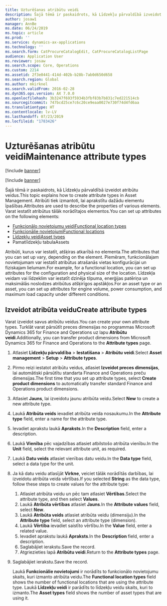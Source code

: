 ```yaml
---
title: Uzturēšanas atribūtu veidi
description: Šajā tēmā ir paskaidrots, kā Līdzekļu pārvaldībā izveidot atribūtu veidus.
author: josaw1
manager: AnnBe
ms.date: 06/24/2019
ms.topic: article
ms.prod: ''
ms.service: dynamics-ax-applications
ms.technology: ''
ms.search.form: CatProcureCatalogEdit, CatProcureCatalogListPage
audience: Application User
ms.reviewer: josaw
ms.search.scope: Core, Operations
ms.custom: 2214
ms.assetid: 2f3e0441-414d-402b-b28b-7ab0d650d658
ms.search.region: Global
ms.author: mkirknel
ms.search.validFrom: 2016-02-28
ms.dyn365.ops.version: AX 7.0.0
ms.openlocfilehash: 3b3247f693f5934b3fbf83b7b831c7ed221514cb
ms.sourcegitcommit: 747bcd25ce7c6c20ce9eaa0027e730f74d4fd6aa
ms.translationtype: HT
ms.contentlocale: lv-LV
ms.lasthandoff: 07/23/2019
ms.locfileid: "1783426"
---
```

# <a name="maintenance-attribute-types"></a><span data-ttu-id="b4f66-103">Uzturēšanas atribūtu veidi</span><span class="sxs-lookup"><span data-stu-id="b4f66-103">Maintenance attribute types</span></span>

[!include [banner](../../includes/banner.md)]

[!include [banner](../../includes/preview-banner.md)]

<span data-ttu-id="b4f66-104">Šajā tēmā ir paskaidrots, kā Līdzekļu pārvaldībā izveidot atribūtu veidus.</span><span class="sxs-lookup"><span data-stu-id="b4f66-104">This topic explains how to create attribute types in Asset Management.</span></span> <span data-ttu-id="b4f66-105">Atribūti tiek izmantoti, lai aprakstītu dažādu elementu īpašības.</span><span class="sxs-lookup"><span data-stu-id="b4f66-105">Attributes are used to describe the properties of various elements.</span></span> <span data-ttu-id="b4f66-106">Varat iestatīt atribūtus tālāk norādītajos elementos.</span><span class="sxs-lookup"><span data-stu-id="b4f66-106">You can set up attributes on the following elements:</span></span>

- [<span data-ttu-id="b4f66-107">Funkcionālo novietojumu veidi</span><span class="sxs-lookup"><span data-stu-id="b4f66-107">Functional location types</span></span>](../setup-for-functional-locations/functional-location-types.md)
- [<span data-ttu-id="b4f66-108">Funkcionālie novietojumi</span><span class="sxs-lookup"><span data-stu-id="b4f66-108">Functional locations</span></span>](../functional-locations/create-functional-locations.md)
- [<span data-ttu-id="b4f66-109">Līdzekļu veidi</span><span class="sxs-lookup"><span data-stu-id="b4f66-109">Asset types</span></span>](../setup-for-objects/object-types.md)
- <span data-ttu-id="b4f66-110">Pamatlīdzekļu tabula</span><span class="sxs-lookup"><span data-stu-id="b4f66-110">Assets</span></span>

<span data-ttu-id="b4f66-111">Atribūti, kurus var iestatīt, atšķiras atkarībā no elementa.</span><span class="sxs-lookup"><span data-stu-id="b4f66-111">The attributes that you can set up vary, depending on the element.</span></span> <span data-ttu-id="b4f66-112">Piemēram, funkcionālajam novietojumam var iestatīt atribūtus atrašanās vietas konfigurācijai un fiziskajam lielumam.</span><span class="sxs-lookup"><span data-stu-id="b4f66-112">For example, for a functional location, you can set up attributes for the configuration and physical size of the location.</span></span> <span data-ttu-id="b4f66-113">Līdzekļa veidam vai līdzeklim var iestatīt dzinēja tilpuma, enerģijas patēriņa un maksimālās noslodzes atribūtus atšķirīgos apstākļos.</span><span class="sxs-lookup"><span data-stu-id="b4f66-113">For an asset type or an asset, you can set up attributes for engine volume, power consumption, and maximum load capacity under different conditions.</span></span>

## <a name="create-attribute-types"></a><span data-ttu-id="b4f66-114">Izveidot atribūta veidu</span><span class="sxs-lookup"><span data-stu-id="b4f66-114">Create attribute types</span></span>

<span data-ttu-id="b4f66-115">Varat izveidot savus atribūtu veidus.</span><span class="sxs-lookup"><span data-stu-id="b4f66-115">You can create your own attribute types.</span></span> <span data-ttu-id="b4f66-116">Turklāt varat pārsūtīt preces dimensijas no programmas Microsoft Dynamics 365 for Finance and Operations uz lapu **Atribūtu veidi**.</span><span class="sxs-lookup"><span data-stu-id="b4f66-116">Additionally, you can transfer product dimensions from Microsoft Dynamics 365 for Finance and Operations to the **Attribute types** page.</span></span>

1. <span data-ttu-id="b4f66-117">Atlasiet **Līdzekļu pārvaldība** \> **Iestatīšana** \> **Atribūtu veidi**.</span><span class="sxs-lookup"><span data-stu-id="b4f66-117">Select **Asset management** \> **Setup** \> **Attribute types**.</span></span>
2. <span data-ttu-id="b4f66-118">Pirmo reizi iestatot atribūtu veidus, atlasiet **Izveidot preces dimensijas**, lai automātiski pārsūtītu standarta Finance and Operations preču dimensijas.</span><span class="sxs-lookup"><span data-stu-id="b4f66-118">The first time that you set up attribute types, select **Create product dimensions** to automatically transfer standard Finance and Operations product dimensions.</span></span>
3. <span data-ttu-id="b4f66-119">Atlasiet **Jauns**, lai izveidotu jaunu atribūta veidu.</span><span class="sxs-lookup"><span data-stu-id="b4f66-119">Select **New** to create a new attribute type.</span></span>
4. <span data-ttu-id="b4f66-120">Laukā **Atribūta veids** ievadiet atribūta veida nosaukumu.</span><span class="sxs-lookup"><span data-stu-id="b4f66-120">In the **Attribute type** field, enter a name for the attribute type.</span></span>
5. <span data-ttu-id="b4f66-121">Ievadiet aprakstu laukā **Apraksts**.</span><span class="sxs-lookup"><span data-stu-id="b4f66-121">In the **Description** field, enter a description.</span></span>
6. <span data-ttu-id="b4f66-122">Laukā **Vienība** pēc vajadzības atlasiet atbilstošo atribūta vienību.</span><span class="sxs-lookup"><span data-stu-id="b4f66-122">In the **Unit** field, select the relevant attribute unit, as required.</span></span>
7. <span data-ttu-id="b4f66-123">Laukā **Datu veids** atlasiet vienības datu veidu.</span><span class="sxs-lookup"><span data-stu-id="b4f66-123">In the **Data type** field, select a data type for the unit.</span></span>
8. <span data-ttu-id="b4f66-124">Ja kā datu veidu atlasījāt **Virkne**, veiciet tālāk norādītās darbības, lai izveidotu atribūta veida vērtības.</span><span class="sxs-lookup"><span data-stu-id="b4f66-124">If you selected **String** as the data type, follow these steps to create values for the attribute type:</span></span>

    1. <span data-ttu-id="b4f66-125">Atlasiet atribūta veidu un pēc tam atlasiet **Vērtības**.</span><span class="sxs-lookup"><span data-stu-id="b4f66-125">Select the attribute type, and then select **Values**.</span></span>
    2. <span data-ttu-id="b4f66-126">Laukā **Atribūta vērtības** atlasiet **Jauns**.</span><span class="sxs-lookup"><span data-stu-id="b4f66-126">In the **Attribute values** field, select **New**.</span></span>
    3. <span data-ttu-id="b4f66-127">Laukā **Atribūta veids** atlasiet atribūta veidu (dimensiju).</span><span class="sxs-lookup"><span data-stu-id="b4f66-127">In the **Attribute type** field, select an attribute type (dimension).</span></span>
    4. <span data-ttu-id="b4f66-128">Laukā **Vērtība** ievadiet saistīto vērtību.</span><span class="sxs-lookup"><span data-stu-id="b4f66-128">In the **Value** field, enter a related value.</span></span>
    5. <span data-ttu-id="b4f66-129">Ievadiet aprakstu laukā **Apraksts**.</span><span class="sxs-lookup"><span data-stu-id="b4f66-129">In the **Description** field, enter a description.</span></span>
    6. <span data-ttu-id="b4f66-130">Saglabājiet ierakstu.</span><span class="sxs-lookup"><span data-stu-id="b4f66-130">Save the record.</span></span>
    7. <span data-ttu-id="b4f66-131">Atgriezieties lapā **Atribūtu veidi**.</span><span class="sxs-lookup"><span data-stu-id="b4f66-131">Return to the **Attribute types** page.</span></span>

9. <span data-ttu-id="b4f66-132">Saglabājiet ierakstu.</span><span class="sxs-lookup"><span data-stu-id="b4f66-132">Save the record.</span></span>

    <span data-ttu-id="b4f66-133">Laukā **Funkcionālie novietojumi** ir norādīts to funkcionālo novietojumu skaits, kuri izmanto atribūta veidu.</span><span class="sxs-lookup"><span data-stu-id="b4f66-133">The **Functional location types** field shows the number of functional locations that are using the attribute type.</span></span> <span data-ttu-id="b4f66-134">Laukā **Līdzekļu veidi** ir parādīts to līdzekļu veidu skaits, kuri to izmanto.</span><span class="sxs-lookup"><span data-stu-id="b4f66-134">The **Asset types** field shows the number of asset types that are using it.</span></span>

